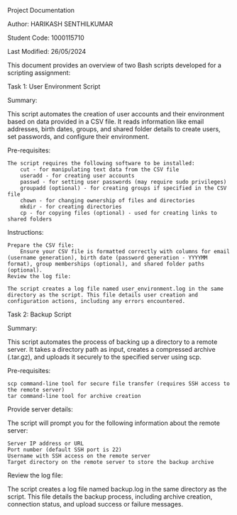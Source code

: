 Project Documentation

Author: HARIKASH SENTHILKUMAR

Student Code: 1000115710

Last Modified: 26/05/2024

This document provides an overview of two Bash scripts developed for a scripting assignment:

Task 1: User Environment Script

Summary:

This script automates the creation of user accounts and their environment based on data provided in a CSV file. It reads information like email addresses, birth dates, groups, and shared folder details to create users, set passwords, and configure their environment.

Pre-requisites:

    The script requires the following software to be installed:
        cut - for manipulating text data from the CSV file
        useradd - for creating user accounts
        passwd - for setting user passwords (may require sudo privileges)
        groupadd (optional) - for creating groups if specified in the CSV file
        chown - for changing ownership of files and directories
        mkdir - for creating directories
        cp - for copying files (optional) - used for creating links to shared folders

Instructions:

    Prepare the CSV file:
        Ensure your CSV file is formatted correctly with columns for email (username generation), birth date (password generation - YYYYMM format), group memberships (optional), and shared folder paths (optional).
    Review the log file:

    The script creates a log file named user_environment.log in the same directory as the script. This file details user creation and configuration actions, including any errors encountered.

Task 2: Backup Script

Summary:

This script automates the process of backing up a directory to a remote server. It takes a directory path as input, creates a compressed archive (.tar.gz), and uploads it securely to the specified server using scp.

Pre-requisites:

    scp command-line tool for secure file transfer (requires SSH access to the remote server)
    tar command-line tool for archive creation
Provide server details:

The script will prompt you for the following information about the remote server:

    Server IP address or URL
    Port number (default SSH port is 22)
    Username with SSH access on the remote server
    Target directory on the remote server to store the backup archive

Review the log file:

The script creates a log file named backup.log in the same directory as the script. This file details the backup process, including archive creation, connection status, and upload success or failure messages.
